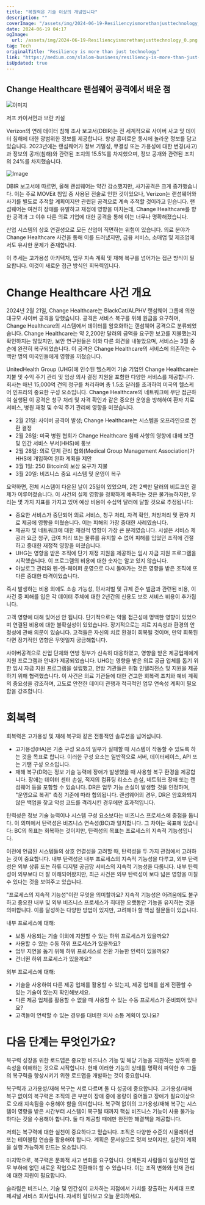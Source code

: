```yaml
---
title: "복원력은 기술 이상의 개념입니다"
description: ""
coverImage: "/assets/img/2024-06-19-Resiliencyismorethanjusttechnology_0.png"
date: 2024-06-19 04:17
ogImage: 
  url: /assets/img/2024-06-19-Resiliencyismorethanjusttechnology_0.png
tag: Tech
originalTitle: "Resiliency is more than just technology"
link: "https://medium.com/slalom-business/resiliency-is-more-than-just-technology-2477c3f936ad"
isUpdated: true
---
```






## Change Healthcare 랜섬웨어 공격에서 배운 점

![이미지](/assets/img/2024-06-19-Resiliencyismorethanjusttechnology_0.png)

저프 카이서먼과 브란 키설

Verizon의 연례 데이터 침해 조사 보고서(DBIR)는 전 세계적으로 사이버 사고 및 데이터 침해에 대한 광범위한 정보를 제공합니다. 항상 흥미로운 동시에 놀라운 정보를 담고 있습니다. 2023년에는 랜섬웨어가 정보 기밀성, 무결성 또는 가용성에 대한 변경(사고)과 정보의 공개(침해)와 관련된 조치의 15.5%를 차지했으며, 정보 공개와 관련된 조치의 24%를 차지했습니다.

<div class="content-ad"></div>


![Image](/assets/img/2024-06-19-Resiliencyismorethanjusttechnology_1.png)

DBIR 보고서에 따르면, 올해 랜섬웨어는 약간 감소했지만, 사기공격은 크게 증가했습니다. 이는 주로 MOVEit 침입 중 사용된 전술로 인한 것이었으나, Verizon는 랜섬웨어와 사기를 별도로 추적할 계획이지만 관련된 공격으로 계속 추적할 것이라고 믿습니다. 랜섬웨어는 여전히 장애를 유발하고 재정에 영향을 미치는데, Change Healthcare를 향한 공격과 그 이후 다른 의료 기업에 대한 공격을 통해 이는 너무나 명확해졌습니다.

산업 시스템의 상호 연결성으로 모든 산업이 직면하는 위험이 있습니다. 의료 분야가 Change Healthcare 사건을 통해 이를 드러냈지만, 금융 서비스, 소매업 및 제조업에서도 유사한 문제가 존재합니다.

이 추세는 고가용성 아키텍처, 업무 지속 계획 및 재해 복구를 넘어가는 접근 방식이 필요합니다. 이것이 새로운 접근 방식인 회복력입니다.


<div class="content-ad"></div>

# Change Healthcare 사건 개요

2024년 2월 21일, Change Healthcare는 BlackCat/ALPHV 랜섬웨어 그룹에 의한 대규모 사이버 공격을 당했습니다. 공격은 서비스 복구를 위해 원금을 요구하며, Change Healthcare의 시스템에서 데이터를 암호화하는 랜섬웨어 공격으로 분류되었습니다. Change Healthcare는 약 2,200만 달러의 금액을 요구한 보고를 지불했는지 확인하지는 않았지만, 보안 연구원들은 이와 다른 의견을 내놓았으며, 서비스는 3월 중순에 완전히 복구되었습니다. 이 공격은 Change Healthcare의 서비스에 의존하는 수백만 명의 미국인들에게 영향을 끼쳤습니다.

UnitedHealth Group (UHG)에 인수된 헬스케어 기술 기업인 Change Healthcare는 지불 및 수익 주기 관리 및 임상 의사 결정 지원을 포함한 다양한 서비스를 제공합니다. 회사는 매년 15,000억 건의 청구를 처리하며 총 1.5조 달러를 초과하여 미국의 헬스케어 인프라의 중요한 구성 요소입니다. Change Healthcare의 네트워크에 무단 접근하여 실행된 이 공격은 청구 처리 및 자격 확인과 같은 중요한 운영을 방해하여 환자 치료 서비스, 병원 재정 및 수익 주기 관리에 영향을 미쳤습니다.

- 2월 21일: 사이버 공격이 발생; Change Healthcare는 시스템을 오프라인으로 전환 결정
- 2월 26일: 미국 병원 협회가 Change Healthcare 침해 사항의 영향에 대해 보건 및 인간 서비스 부서(HHS)에 통보
- 2월 28일: 의료 단체 관리 협회(Medical Group Management Association)가 HHS에 개입하여 완화 계획을 제안
- 3월 1일: 250 Bitcoin의 보상 요구가 지불
- 3월 20일: 비즈니스 중요 시스템 및 운영이 복구

<div class="content-ad"></div>

요약하면, 전체 시스템이 다운된 날이 25일이 있었으며, 2천 2백만 달러의 비트코인 결제가 이루어졌습니다. 이 사건의 실제 영향을 정확하게 예측하는 것은 불가능하지만, 우리는 몇 가지 지표를 가지고 있어 예상 비용이 수십억 달러에 달할 것으로 추정됩니다:

- 중요한 서비스가 중단되어 의료 서비스, 청구 처리, 자격 확인, 처방처리 및 환자 치료 제공에 영향을 미쳤습니다. 이는 피해의 가장 중대한 사례였습니다.
- 제공자 및 네트워크에 대한 재정적 영향이 가장 큰 문제였습니다. 시설은 서비스 제공과 요금 청구, 급여 처리 또는 물류를 유지할 수 없어 피해를 입었던 조직에 긴절하고 중대한 재정적 영향을 미쳤습니다.
- UHG는 영향을 받은 조직에 단기 재정 지원을 제공하는 임시 자금 지원 프로그램을 시작했습니다. 이 프로그램의 비용에 대한 숫자는 알고 있지 않습니다.
- 아날로그 관리와 펜-앤-페이퍼 운영으로 다시 돌아가는 것은 영향을 받은 조직에 또 다른 중대한 타격이었습니다.

즉시 발생하는 비용 외에도 소송 가능성, 민사처벌 및 규제 준수 벌금과 관련된 비용, 이 사건 중 피해를 입은 각 데이터 주체에 대한 2년간의 신용도 보호 서비스 비용이 추가됩니다.

고객 영향에 대해 잊어선 안 됩니다. 단기적으로는 약물 접근성에 명백한 영향이 있었으며 연결된 비용에 대한 불확실성이 있었습니다. 장기적으로는 치료 지속성과 환경의 안정성에 관해 의문이 있습니다. 고객들은 자신의 치료 환경이 회복될 것이며, 만약 회복된다면 장기적인 영향은 무엇일지 궁금해합니다.

<div class="content-ad"></div>

사이버공격으로 산업 단체와 연방 정부가 신속히 대응하였고, 영향을 받은 제공업체에게 지원 프로그램과 안내가 제공되었습니다. UHG는 영향을 받은 의료 공급 업체를 돕기 위한 임시 자금 지원 프로그램을 설립했고, 연방 기관들은 위협 인텔리전스 및 지원을 제공하기 위해 협력했습니다. 이 사건은 의료 기관들에 대한 견고한 회복력 조치와 예비 계획의 중요성을 강조하며, 고도로 안전한 데이터 관행과 적극적인 업무 연속성 계획이 필요함을 강조합니다.

# 회복력

회복력은 고가용성 및 재해 복구와 같은 전통적인 솔루션을 넘어섭니다.

- 고가용성(HA)은 기존 구성 요소의 일부가 실패할 때 시스템이 작동할 수 있도록 하는 것을 목표로 합니다. 이러한 구성 요소는 일반적으로 서버, 데이터베이스, API 또는 기탠 구성 요소입니다.
- 재해 복구(DR)는 정보 기술 능력에 장애가 발생했을 때 사용할 복구 환경을 제공합니다. 장애는 데이터 센터 손실, 적지의 컴퓨팅 리소스 손실, 네트워크 장애 또는 랜섬웨어 등을 포함할 수 있습니다. DR은 업무 기능 손실이 발생할 것을 인정하며, "운영으로 복귀" 측정 기준에 따라 합의됩니다. 랜섬웨어의 경우, DR은 암호화되지 않은 백업을 찾고 악성 코드를 격리시킨 경우에만 효과적입니다.

<div class="content-ad"></div>

탄력성은 정보 기술 능력이나 시스템 구성 요소보다는 비즈니스 프로세스에 중점을 둡니다. 이 의미에서 탄력성은 비즈니스 연속성(BC)과 일치합니다. 그 차이는 목표에 있습니다: BC의 목표는 회복하는 것이지만, 탄력성의 목표는 프로세스의 지속적 기능성입니다.

이전에 언급된 시스템들의 상호 연결성을 고려할 때, 탄력성을 두 가지 관점에서 고려하는 것이 중요합니다. 내부 탄력성은 내부 프로세스의 지속적 기능성을 다루고, 외부 탄력성은 외부 상류 또는 하류 디지털 공급망 서비스의 지속적 기능성을 다룹니다. 내부 탄력성이 외부보다 더 잘 이해되어왔지만, 최근 사건은 외부 탄력성이 보다 넓은 영향을 미칠 수 있다는 것을 보여주고 있습니다.

"프로세스의 지속적 기능성"이란 무엇을 의미할까요? 지속적 기능성은 어려움에도 불구하고 중요한 내부 및 외부 비즈니스 프로세스가 최대한 오랫동안 기능을 유지하는 것을 의미합니다. 이를 달성하는 다양한 방법이 있지만, 고려해야 할 핵심 질문들이 있습니다.

내부 프로세스에 대해:

<div class="content-ad"></div>

- 보통 사용되는 기술 이외에 지원할 수 있는 하위 프로세스가 있을까요?
- 사용할 수 있는 수동 하위 프로세스가 있을까요?
- 업무 지연을 돕기 위해 하위 프로세스로 전환 가능한 인력이 있을까요?
- 건너뛴 하위 프로세스가 있을까요?

외부 프로세스에 대해:

- 기술을 사용하여 다른 제공 업체를 활용할 수 있는지, 제공 업체를 쉽게 전환할 수 있는 기술이 있는지 확인해보세요.
- 다른 제공 업체를 활용할 수 없을 때 사용할 수 있는 수동 프로세스가 준비되어 있나요?
- 고객들이 연락할 수 있는 경우를 대비한 의사 소통 계획이 있나요?

# 다음 단계는 무엇인가요?

<div class="content-ad"></div>

복구력 성장을 위한 로드맵은 중요한 비즈니스 기능 및 해당 기능을 지원하는 상하위 종속성을 이해하는 것으로 시작합니다. 현재 이러한 기능의 상태를 명확히 파악한 후 그들의 복구력을 향상시키기 위한 로드맵을 개발하는 것이 중요합니다.

복구력과 고가용성/재해 복구는 서로 다르며 둘 다 성공에 중요합니다. 고가용성/재해 복구 없이의 복구력은 조직의 큰 부분이 장애 중에 용량이 줄어들고 장애가 필요이상으로 오래 지속됨을 수용해야 함을 의미합니다. 복구력 없이의 고가용성/재해 복구는 시스템이 영향을 받은 시간부터 시스템이 복구될 때까지 핵심 비즈니스 기능이 사용 불가능하다는 것을 수용해야 합니다. 둘 다 제공할 때에만 완전한 해결책을 제공합니다.

저희는 복구력에 대한 실천이 중요하다고 믿습니다. 조직은 다양한 수준의 시뮬레이션 또는 테이블탑 연습을 활용해야 합니다. 계획은 문서상으로 멋져 보이지만, 실전이 계획을 실행 가능하게 만드는 요소입니다.

마지막으로, 복구력은 문화적 사고 변화를 요구합니다. 언제든지 사람들이 일상적인 업무 부하에 없던 새로운 작업으로 전환해야 할 수 있습니다. 이는 조직 변화와 인재 관리에 대한 지원이 필요합니다.

<div class="content-ad"></div>

슬라럼은 비즈니스, 기술 및 인간성이 교차하는 지점에서 가치를 창출하는 차세대 프로페셔널 서비스 회사입니다. 자세히 알아보고 오늘 문의하세요.